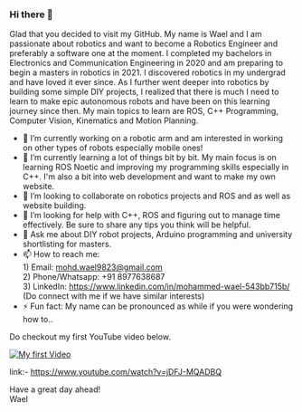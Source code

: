 ### Hi there 👋


Glad that you decided to visit my GitHub. My name is Wael and I am passionate about robotics and want to become a Robotics Engineer and preferably a software one at the moment. I completed my bachelors in Electronics and Communication Engineering in 2020 and am preparing to begin a masters in robotics in 2021. I discovered robotics in my undergrad and have loved it ever since. As I further went deeper into robotics by building some simple DIY projects, I realized that there is much I need to learn to make epic autonomous robots and have been on this learning journey since then. My main topics to learn are ROS, C++ Programming, Computer Vision, Kinematics and Motion Planning. 

- 🔭 I’m currently working on a robotic arm and am interested in working on other types of robots especially mobile ones!
- 🌱 I’m currently learning a lot of things bit by bit. My main focus is on learning ROS Noetic and improving my programming skills especially in C++. I'm also a bit into web development and want to make my own website.
- 👯 I’m looking to collaborate on robotics projects and ROS and as well as website building.
- 🤔 I’m looking for help with C++, ROS and figuring out to manage time effectively. Be sure to share any tips you think will be helpful.
- 💬 Ask me about DIY robot projects, Arduino programming and university shortlisting for masters.
- 📫 How to reach me:</br>
          1) Email: mohd.wael9823@gmail.com </br>
          2) Phone/Whatsapp: +91 8977638687 </br>
          3) LinkedIn: https://www.linkedin.com/in/mohammed-wael-543bb715b/  (Do connect with me if we have similar interests) </br>
- ⚡ Fun fact: My name can be pronounced as while if you were wondering how to..

Do checkout my first YouTube video below.</br>

[![My first Video](https://img.youtube.com/vi/jDFJ-MQADBQ/maxresdefault.jpg)](https://www.youtube.com/embed/jDFJ-MQADBQ) </br>

link:- https://www.youtube.com/watch?v=jDFJ-MQADBQ </br>

Have a great day ahead!</br>
Wael
